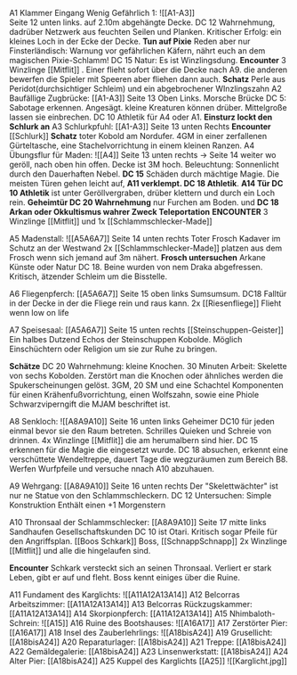 A1 Klammer Eingang Wenig Gefährlich 1: ![[A1-A3]]  
	Seite 12 unten links.
	auf 2.10m abgehängte Decke. 
	DC 12 Wahrnehmung, dadrüber Netzwerk aus feuchten Seilen und Planken.
	Kritischer Erfolg: ein kleines Loch in der Ecke der Decke.
	**Tun auf Pixie** Reden aber nur Finsterländisch: Warnung vor gefährlichen Käfern, nährt euch an dem magischen Pixie-Schlamm!
	DC 15 Natur: Es ist Winzlingsdung.
	**Encounter** 3 Winzlinge [[Mitflit]] . Einer flieht sofort über die Decke nach A9.
	die anderen bewerfen die Spieler mit Speeren aber fliehen dann auch. 
	**Schatz** Perle aus Peridot(durchsichtiger Schleim) und ein abgebrochener WInzlingszahn
A2 Baufällige Zugbrücke: [[A1-A3]] 
	Seite 13 Oben Links.
	Morsche Brücke
	DC 5: Sabotage erkennen. Angesägt.
	kleine Kreaturen können drüber.
	Mittelgroße lassen sie einbrechen.
	DC 10 Athletik für A4 oder A1. 
	**Einsturz lockt den Schlurk an**
A3 Schlurkpfuhl: [[A1-A3]] 
	Seite 13 unten Rechts
	**Encounter** [[Schlurk]]
	**Schatz** toter Kobold am Nordufer. 4GM in einer zerfallenen Gürteltasche, eine Stachelvorrichtung in einem kleinen Ranzen.
A4 Übungsflur für Maden: ![[A4]] 
	Seite 13 unten rechts -> Seite 14 weiter
	wo geröll, nach oben hin offen.
	Decke ist 3M hoch.
	Beleuchtung: Sonnenlicht durch den Dauerhaften Nebel.
	**DC 15** Schäden durch mächtige Magie.
	Die meisten Türen gehen leicht auf, **A11 verklempt. DC 18 Athletik**.
	**A14 Tür DC 10 Athletik** ist unter Geröllvergraben, drüber klettern und durch ein Loch rein. 
	**Geheimtür DC 20 Wahrnehmung** nur Furchen am Boden. und **DC 18 Arkan oder Okkultismus wahrer Zweck Teleportation**
	**ENCOUNTER** 3 Winzlinge [[Mitflit]] und 1x [[Schlammschlecker-Made]]
	
A5 Madenstall: ![[A5A6A7]] 
Seite 14 unten rechts
	Toter Frosch Kadaver im Schutz an der Westwand
	2x [[Schlammschlecker-Made]] platzen aus dem Frosch wenn sich jemand auf 3m nähert.
	**Frosch untersuchen** Arkane Künste oder Natur DC 18. Beine wurden von nem Draka abgefressen. Kritisch, ätzender Schleim um die Bisstelle.
	
A6 Fliegenpferch: [[A5A6A7]] 
Seite 15 oben links
Sumsumsum. DC18 Falltür in der Decke in der die Fliege rein und raus kann. 
2x [[Riesenfliege]]
Flieht wenn low on life

A7 Speisesaal: [[A5A6A7]] 
Seite 15 unten rechts
[[Steinschuppen-Geister]] Ein halbes Dutzend
Echos der Steinschuppen Kobolde. 
Möglich Einschüchtern oder Religion um sie zur Ruhe zu bringen.

**Schätze**  DC 20 Wahrnehmung: kleine Knochen. 30 Minuten Arbeit: Skelette von sechs Kobolden. Zerstört man die Knochen oder ähnliches werden die Spukerscheinungen gelöst. 
3GM, 20 SM und eine Schachtel Komponenten für einen Krähenfußvorrichtung, einen Wolfszahn, sowie eine Phiole Schwarzviperngift die MJAM beschriftet ist.

A8 Senkloch: ![[A8A9A10]] 
Seite 16 unten links
Geheimer DC10 für jeden einmal bevor sie den Raum betreten.
Schrilles Quieken und Schreie von drinnen. 4x Winzlinge [[Mitflit]] die am herumalbern sind hier.
DC 15 erkennen für die Magie die eingesetzt wurde.
DC 18 absuchen, erkennt eine verschüttete Wendeltreppe, dauert Tage die wegzuräumen zum Bereich B8.
Werfen Wurfpfeile und versuche nnach A10 abzuhauen.

A9 Wehrgang: [[A8A9A10]]
Seite 16 unten rechts
Der "Skelettwächter" ist nur ne Statue von den Schlammschleckern. 
DC 12 Untersuchen: Simple Konstruktion
Enthält einen +1 Morgenstern

A10 Thronsaal der Schlammschlecker: [[A8A9A10]]
Seite 17 mitte links
Sandhaufen Gesellschaftskunden DC 10 ist Otari. Kritisch sogar Pfeile für den Angriffsplan.
[[Boos Schkark]] Boss, [[SchnappSchnapp]] 2x Winzlinge [[Mitflit]] und alle die hingelaufen sind.

**Encounter** Schkark versteckt sich an seinen Thronsaal.
Verliert er stark Leben, gibt er auf und fleht.
Boss kennt einiges über die Ruine. 

A11 Fundament des Karglichts: ![[A11A12A13A14]]
A12 Belcorras Arbeitszimmer: [[A11A12A13A14]]
A13 Belcorras Rückzugskammer: [[A11A12A13A14]]
A14 Skorpionpferch: [[A11A12A13A14]]
A15 Nhimbaloth-Schrein: ![[A15]]
A16 Ruine des Bootshauses: ![[A16A17]]
A17 Zerstörter Pier: [[A16A17]]
A18 Insel des Zauberlehrlings: ![[A18bisA24]]
A19 Grusellicht: [[A18bisA24]]
A20 Reparaturlager: [[A18bisA24]]
A21 Treppe: [[A18bisA24]]
A22 Gemäldegalerie: [[A18bisA24]]
A23 Linsenwerkstatt: [[A18bisA24]]
A24 Alter Pier: [[A18bisA24]]
A25 Kuppel des Karglichts [[A25]]
![[Karglicht.jpg]]